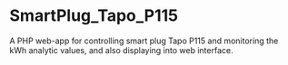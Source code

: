 # SmartPlug_Tapo_P115
A PHP web-app for controlling smart plug Tapo P115 and monitoring the kWh analytic values, and also displaying into web interface.

